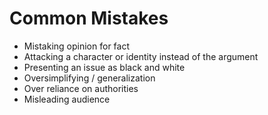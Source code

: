 # Common Mistakes

- Mistaking opinion for fact
- Attacking a character or identity instead of the argument
- Presenting an issue as black and white
- Oversimplifying / generalization
- Over reliance on authorities
- Misleading audience


